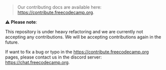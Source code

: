 > Our contributing docs are available here:
> <https://contribute.freecodecamp.org>.

:warning: **Please note**:

This repository is under heavy refactoring and we are currently not accepting
any contributions. We will be accepting contributions again in the future.

If want to fix a bug or typo in the <https://contribute.freecodecamp.org> pages,
please contact us in the discord server: <https://chat.freecodecamp.org>.

